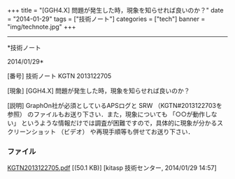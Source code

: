 ﻿+++
title = "[GGH4.X] 問題が発生した時，現象を知らせれば良いのか？"
date = "2014-01-29"
tags = ["技術ノート"]
categories = ["tech"]
banner = "img/technote.jpg"
+++

-----------------------------------------------------------------------------------------------------------------------------

*技術ノート

2014/01/29*


[番号]
技術ノート KGTN 2013122705

[現象]
[GGH4.X] 問題が発生した時，現象を知らせれば良いのか？

[説明]
GraphOn社が必須としているAPSログと SRW （KGTN#2013122703を参照）
のファイルもお送り下さい．また，現象についても 「○○が動作しない」
というような情報だけでは調査が困難ですので，具体的に現象が分かるスクリーンショット
（ビデオ） や再現手順等も併せてお送り下さい．


### ファイル

 
 


[KGTN2013122705.pdf](http://techreport.kitasp.net/attachments/download/1470/KGTN2013122705.pdf)
 [(50.1 KB)] [kitasp 技術センター, 2014/01/29
14:57]


 


 

